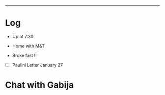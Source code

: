 

---

# Log

- Up at 7:30 

- Home with M&T

- Broke fast !!

- [ ] Paulini Letter January 27

# Chat with Gabija 

